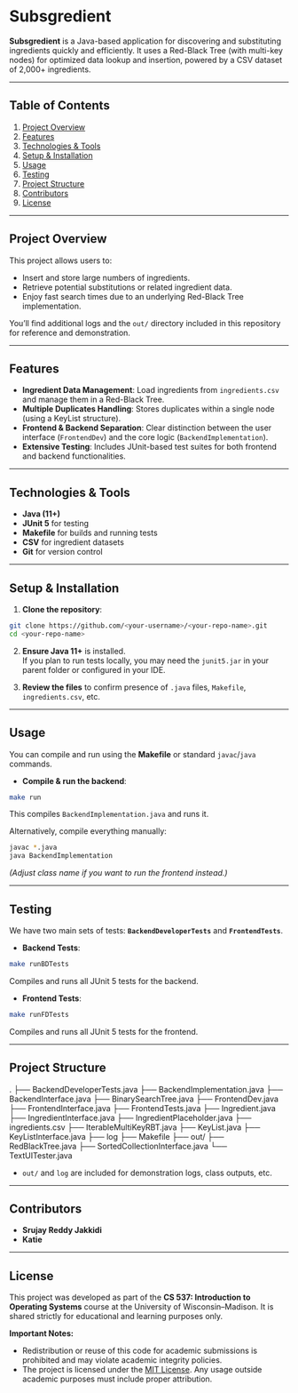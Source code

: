 # Subsgredient

**Subsgredient** is a Java-based application for discovering and substituting ingredients quickly and efficiently. It uses a Red-Black Tree (with multi-key nodes) for optimized data lookup and insertion, powered by a CSV dataset of 2,000+ ingredients.

---

## Table of Contents

1. [Project Overview](#project-overview)  
2. [Features](#features)  
3. [Technologies & Tools](#technologies--tools)  
4. [Setup & Installation](#setup--installation)  
5. [Usage](#usage)  
6. [Testing](#testing)  
7. [Project Structure](#project-structure)  
8. [Contributors](#contributors)  
9. [License](#license)  

---

## Project Overview

This project allows users to:
- Insert and store large numbers of ingredients.
- Retrieve potential substitutions or related ingredient data.
- Enjoy fast search times due to an underlying Red-Black Tree implementation.

You’ll find additional logs and the `out/` directory included in this repository for reference and demonstration.

---

## Features

- **Ingredient Data Management**: Load ingredients from `ingredients.csv` and manage them in a Red-Black Tree.  
- **Multiple Duplicates Handling**: Stores duplicates within a single node (using a KeyList structure).  
- **Frontend & Backend Separation**: Clear distinction between the user interface (`FrontendDev`) and the core logic (`BackendImplementation`).  
- **Extensive Testing**: Includes JUnit-based test suites for both frontend and backend functionalities.

---

## Technologies & Tools

- **Java (11+)**  
- **JUnit 5** for testing  
- **Makefile** for builds and running tests  
- **CSV** for ingredient datasets  
- **Git** for version control  

---

## Setup & Installation

1. **Clone the repository**:

~~~~bash
git clone https://github.com/<your-username>/<your-repo-name>.git
cd <your-repo-name>
~~~~

2. **Ensure Java 11+** is installed.  
   If you plan to run tests locally, you may need the `junit5.jar` in your parent folder or configured in your IDE.

3. **Review the files** to confirm presence of `.java` files, `Makefile`, `ingredients.csv`, etc.

---

## Usage

You can compile and run using the **Makefile** or standard `javac`/`java` commands.

- **Compile & run the backend**:

~~~~bash
make run
~~~~

This compiles `BackendImplementation.java` and runs it.

Alternatively, compile everything manually:

~~~~bash
javac *.java
java BackendImplementation
~~~~

*(Adjust class name if you want to run the frontend instead.)*

---

## Testing

We have two main sets of tests: **`BackendDeveloperTests`** and **`FrontendTests`**.

- **Backend Tests**:

~~~~bash
make runBDTests
~~~~

Compiles and runs all JUnit 5 tests for the backend.

- **Frontend Tests**:

~~~~bash
make runFDTests
~~~~

Compiles and runs all JUnit 5 tests for the frontend.

---

## Project Structure

.
├── BackendDeveloperTests.java
├── BackendImplementation.java
├── BackendInterface.java
├── BinarySearchTree.java
├── FrontendDev.java
├── FrontendInterface.java
├── FrontendTests.java
├── Ingredient.java
├── IngredientInterface.java
├── IngredientPlaceholder.java
├── ingredients.csv
├── IterableMultiKeyRBT.java
├── KeyList.java
├── KeyListInterface.java
├── log
├── Makefile
├── out/
├── RedBlackTree.java
├── SortedCollectionInterface.java
└── TextUITester.java

- `out/` and `log` are included for demonstration logs, class outputs, etc.

---

## Contributors

- **Srujay Reddy Jakkidi**
- **Katie**

---

## License

This project was developed as part of the **CS 537: Introduction to Operating Systems** course at the University of Wisconsin–Madison. It is shared strictly for educational and learning purposes only.

**Important Notes:**
- Redistribution or reuse of this code for academic submissions is prohibited and may violate academic integrity policies.
- The project is licensed under the [MIT License](https://opensource.org/licenses/MIT). Any usage outside academic purposes must include proper attribution.
